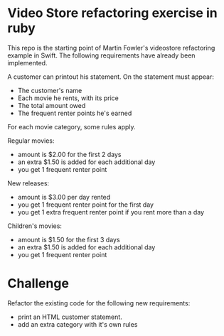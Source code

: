 Video Store refactoring exercise in ruby
========================================

This repo is the starting point of Martin Fowler's videostore refactoring example in Swift. The following requirements have already been implemented.

A customer can printout his statement. On the statement must appear:
- The customer's name
- Each movie he rents, with its price
- The total amount owed
- The frequent renter points he's earned

For each movie category, some rules apply.

Regular movies:
- amount is $2.00 for the first 2 days
- an extra $1.50 is added for each additional day
- you get 1 frequent renter point

New releases:
- amount is $3.00 per day rented
- you get 1 frequent renter point for the first day
- you get 1 extra frequent renter point if you rent more than a day

Children's movies:
- amount is $1.50 for the first 3 days
- an extra $1.50 is added for each additional day
- you get 1 frequent renter point

Challenge
=========

Refactor the existing code for the following new requirements:
- print an HTML customer statement.
- add an extra category with it's own rules
